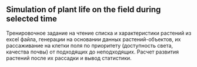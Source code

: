Simulation of plant life on the field during selected time
---
Тренировочное задание на чтение списка и характеристики растений из excel файла, генерации на основании данных растений-объектов, их рассаживание на клетки поля по приоритету (доступность света, качества почвы) от подходящих до неподходящих. Расчет развития растений после их рассадки и вывод статистики. 

